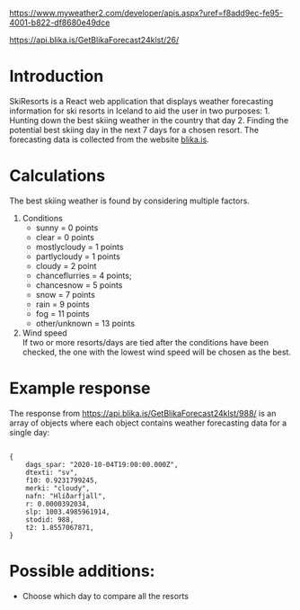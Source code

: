 https://www.myweather2.com/developer/apis.aspx?uref=f8add9ec-fe95-4001-b822-df8680e49dce


https://api.blika.is/GetBlikaForecast24klst/26/


# Introduction
SkiResorts is a React web application that displays weather forecasting information for ski resorts in Iceland to aid the user in two purposes:
    1. Hunting down the best skiing weather in the country that day
    2. Finding the potential best skiing day in the next 7 days for a chosen resort.
The forecasting data is collected from the website [blika.is](https://www.blika.is "Blika").


# Calculations

The best skiing weather is found by considering multiple factors.
1. Conditions
    - sunny = 0 points
    - clear = 0 points
    - mostlycloudy = 1 points
    - partlycloudy = 1 points
    - cloudy = 2 point
    - chanceflurries = 4 points;
    - chancesnow = 5 points
    - snow = 7 points
    - rain = 9 points
    - fog = 11 points
    - other/unknown = 13 points
2. Wind speed \
    If two or more resorts/days are tied after the conditions have been checked, the one with the lowest wind speed will be chosen as the best. 
    <!-- If the wind speed is above 10 m/s there is no good skiing day. -->
<!-- 3. Temperature -->


<!-- If there is a tie, the first day is shown to minimize the likelihood of missing a good skiing day. -->

# Example response
The response from https://api.blika.is/GetBlikaForecast24klst/988/ is an array of objects where each object contains weather forecasting data for a single day:
<pre><code>
{ 
    dags_spar: "2020-10-04T19:00:00.000Z",
    dtexti: "sv",
    f10: 0.9231799245,
    merki: "cloudy",
    nafn: "Hlíðarfjall",
    r: 0.0000392034,
    slp: 1003.4985961914,
    stodid: 988,
    t2: 1.8557067871,
}
</pre></code>


# Possible additions:
- Choose which day to compare all the resorts
